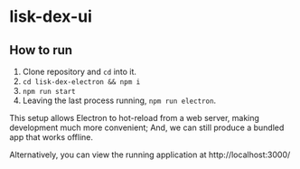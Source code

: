 # lisk-dex-ui

## How to run

1. Clone repository and `cd` into it.
2. `cd lisk-dex-electron && npm i`
3. `npm run start`
4. Leaving the last process running, `npm run electron`.

This setup allows Electron to hot-reload from a web server, making development much more convenient; And, we can still produce a bundled app that works offline.

Alternatively, you can view the running application at http://localhost:3000/

